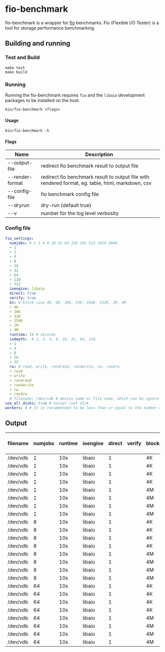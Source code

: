# fio-benchmark

fio-benchmark is a wrapper for [fio](https://github.com/axboe/fio) benchmarks. Fio (Flexible I/O Tester) is a tool for storage performance benchmarking.

## Building and running

### Test and Build

```
make test
make build 
```

### Running

Running the fio-benchmark requires `fio` and the `libaio` development packages to be installed on the host.

```
bin/fio-benchmark <flags>
```

#### Usage

```
bin/fio-benchmark -h
```

#### Flags
| Name            |  Description |
|-----------------|--------------------------------------------------------------------------------------------------|
| --output-file   | redirect fio benchmark result to output file                                                     |
| --render-format | redirect fio benchmark result to output file with rendered format, eg. table, html, markdown, csv|
| --config-file   | fio benchmark config file                                                                        |
| --dryrun        | dry-run (default true)                                                                           |
| --v             | number for the log level verbosity                                                               |

### Config file
```yaml
fio_settings:
  numjobs: # 1 2 4 8 16 32 64 128 256 512 1024 2048
  - 1
  - 2
  - 4
  - 8
  - 16
  - 32
  - 64
  - 128
  - 512
  ioengine: libaio
  direct: true
  verify: true
  bs: # block size 4K, 8K, 16K, 32K, 256K, 512K, 1M, 4M
  - 4K
  - 16K
  - 32K 
  - 256K 
  - 1M
  - 4M
  runtime: 15 # seconds
  iodepth:  # 1, 2, 4, 8, 16, 32, 64, 128
  - 1
  - 4
  - 8
  - 16
  - 32
  rw: # read, write, randread, randwrite, rw, randrw
  - read
  - write
  - randread
  - randwrite
  - rw
  - randrw
  # filename: /dev/vdb # device name or file name, which can be ignore if specify `use_all_disks`
use_all_disks: true # except root disk
workers: 8 # It is recommended to be less than or equal to the number of disks
```

## Output
| filename | numjobs | runtime | ioengine | direct | verify | blocksize | iodepth | rw | read-iops-mean | read-bw-mean(kiB/s) | latency-read-min(us) | latency-read-max(us) | latency-read-mean(us) | read-stddev(us) | write-iops-mean | write-bw-mean(kiB/s) | latency-write-min(us) | latency-write-max(us) | latency-write-mean(us) | latency-write-stddev(us) |
| --- | --- | --- | --- | --- | --- | --- | --- | --- | ---:| ---:| ---:| ---:| ---:| ---:| ---:| ---:| ---:| ---:| ---:| ---:|
| /dev/vdb | 1 | 10s | libaio | 1 |  | 4K | 1 | randread | 1112 | 4448 | 321 | 214401 | 900.86086813 | 2172.317800256 | 0 | 0 | 0 | 0 | 0 | 0 |
| /dev/vdb | 1 | 10s | libaio | 1 |  | 4K | 1 | randrw | 383.789474 | 1535.157895 | 371 | 9878 | 754.054627583 | 437.628838461 | 396.631579 | 1586.526316 | 829 | 268986 | 1767.501507166 | 4364.034579003 |
| /dev/vdb | 1 | 10s | libaio | 1 |  | 4K | 8 | randread | 9769.684211 | 39078.736842 | 238 | 59433 | 813.701368859 | 1051.125752575 | 0 | 0 | 0 | 0 | 0 | 0 |
| /dev/vdb | 1 | 10s | libaio | 1 |  | 4K | 8 | randrw | 1812.736842 | 7250.947368 | 269 | 224942 | 1439.133288492 | 2066.725188392 | 1811.473684 | 7245.894737 | 647 | 233832 | 2964.4548968199997 | 4637.792082346 |
| /dev/vdb | 1 | 10s | libaio | 1 |  | 4M | 1 | randread | 191.210526 | 783330.368421 | 2867 | 19450 | 5201.692435348999 | 1859.916525032 | 0 | 0 | 0 | 0 | 0 | 0 |
| /dev/vdb | 1 | 10s | libaio | 1 |  | 4M | 1 | randrw | 67.052632 | 274647.578947 | 3105 | 18326 | 5037.5913099849995 | 1703.040075248 | 71.052632 | 291031.578947 | 5135 | 28093 | 9220.460498602999 | 2244.186007376 |
| /dev/vdb | 1 | 10s | libaio | 1 |  | 4M | 8 | randread | 583.157895 | 2.388614736842e+06 | 5864 | 67574 | 13681.189661591001 | 2738.0083960859997 | 0 | 0 | 0 | 0 | 0 | 0 |
| /dev/vdb | 1 | 10s | libaio | 1 |  | 4M | 8 | randrw | 162.25 | 664757.9 | 3388 | 239363 | 21933.212207744 | 13677.558721186 | 168.05 | 688507.35 | 6924 | 241056 | 26336.419029691 | 17291.395360652 |
| /dev/vdb | 8 | 10s | libaio | 1 |  | 4K | 1 | randread | 10594.210526 | 42377.157895 | 260 | 21152 | 768.719952224 | 730.526613278 | 0 | 0 | 0 | 0 | 0 | 0 |
| /dev/vdb | 8 | 10s | libaio | 1 |  | 4K | 1 | randrw | 1956.421053 | 7825.684211 | 286 | 13070 | 1332.274188352 | 1060.184858525 | 1985.473684 | 7941.894737 | 599 | 19227 | 2705.696762644 | 1305.309295732 |
| /dev/vdb | 8 | 10s | libaio | 1 |  | 4K | 8 | randread | 44452.210526 | 177809.789474 | 283 | 268095 | 1426.7336875370002 | 4108.448719071 | 0 | 0 | 0 | 0 | 0 | 0 |
| /dev/vdb | 8 | 10s | libaio | 1 |  | 4K | 8 | randrw | 4053.052632 | 16212.210526 | 312 | 41883 | 6971.509941483 | 4883.835857048 | 4089.684211 | 16358.736842 | 567 | 46525 | 8824.19664812 | 4872.5854249 |
| /dev/vdb | 8 | 10s | libaio | 1 |  | 4M | 1 | randread | 577.971053 | 2.368886626316e+06 | 4165 | 49397 | 13852.187700086999 | 3027.6172978170002 | 0 | 0 | 0 | 0 | 0 | 0 |
| /dev/vdb | 8 | 10s | libaio | 1 |  | 4M | 1 | randrw | 164.473684 | 676696.842105 | 4633 | 229249 | 21780.814631868 | 12950.23341288 | 165.947368 | 682680.789474 | 9080 | 439031 | 26270.942311796 | 21726.045013228 |
| /dev/vdb | 8 | 10s | libaio | 1 |  | 4M | 8 | randread | 570.1 | 2.3351583e+06 | 28271 | 363925 | 112130.887111979 | 35518.905668209 | 0 | 0 | 0 | 0 | 0 | 0 |
| /dev/vdb | 8 | 10s | libaio | 1 |  | 4M | 8 | randrw | 197.4 | 809305.5 | 5755 | 376474 | 96048.028940733 | 29888.987186832 | 201.3 | 825289.7 | 40001 | 1064964 | 221832.835930549 | 103129.34279955301 |
| /dev/vdb | 64 | 10s | libaio | 1 |  | 4K | 1 | randread | 47495.052632 | 189994.157895 | 282 | 317402 | 1339.909596079 | 3429.103578518 | 0 | 0 | 0 | 0 | 0 | 0 |
| /dev/vdb | 64 | 10s | libaio | 1 |  | 4K | 1 | randrw | 3755.931579 | 15043.115789 | 362 | 34836 | 7503.007442663 | 5188.695334104 | 3777.536842 | 15129.536842 | 740 | 42328 | 9423.755584665001 | 5118.7020513709995 |
| /dev/vdb | 64 | 10s | libaio | 1 |  | 4K | 8 | randread | 59435.842105 | 237760.210526 | 355 | 79744 | 8547.212181693001 | 5576.0523857260005 | 0 | 0 | 0 | 0 | 0 | 0 |
| /dev/vdb | 64 | 10s | libaio | 1 |  | 4K | 8 | randrw | 8639.528947 | 34581.815789 | 1127 | 336468 | 21886.2323931 | 19443.902509673 | 8613.823684 | 34479.244737 | 2189 | 351591 | 37302.050208586 | 24028.957604481002 |
| /dev/vdb | 64 | 10s | libaio | 1 |  | 4M | 1 | randread | 575.739474 | 2.3593553e+06 | 12442 | 519580 | 110518.32612023399 | 40456.831552032 | 0 | 0 | 0 | 0 | 0 | 0 |
| /dev/vdb | 64 | 10s | libaio | 1 |  | 4M | 1 | randrw | 251.606468 | 1.066944513234e+06 | 21014 | 380358 | 94714.87367759299 | 34632.678864924 | 198.856742 | 850408.518894 | 36772 | 1105923 | 229192.196654647 | 110551.67751639799 |
| /dev/vdb | 64 | 10s | libaio | 1 |  | 4M | 8 | randread | 573.762711 | 2.35014751302e+06 | 23993 | 1871285 | 851647.256101975 | 210761.694246333 | 0 | 0 | 0 | 0 | 0 | 0 |
| /dev/vdb | 64 | 10s | libaio | 1 |  | 4M | 8 | randrw | 243.755091 | 1.034801559985e+06 | 84499 | 2631350 | 1.074421372005806e+06 | 359340.135599382 | 239.719699 | 1.020531372308e+06 | 84170 | 2732242 | 1.184413206235976e+06 | 368635.16110135696 |
